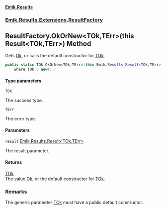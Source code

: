 #### [Emik.Results](index.md 'index')
### [Emik.Results.Extensions](Emik.Results.Extensions.md 'Emik.Results.Extensions').[ResultFactory](ResultFactory.md 'Emik.Results.Extensions.ResultFactory')

## ResultFactory.OkOrNew<TOk,TErr>(this Result<TOk,TErr>) Method

Gets [Ok](Result_TOk,TErr_.Ok().md 'Emik.Results.Result<TOk,TErr>.Ok'), or calls the default constructor for [TOk](ResultFactory.OkOrNew(Result).md#Emik.Results.Extensions.ResultFactory.OkOrNew_TOk,TErr_(thisEmik.Results.Result_TOk,TErr_).TOk 'Emik.Results.Extensions.ResultFactory.OkOrNew<TOk,TErr>(this Emik.Results.Result<TOk,TErr>).TOk').

```csharp
public static TOk OkOrNew<TOk,TErr>(this Emik.Results.Result<TOk,TErr> result)
    where TOk : new();
```
#### Type parameters

<a name='Emik.Results.Extensions.ResultFactory.OkOrNew_TOk,TErr_(thisEmik.Results.Result_TOk,TErr_).TOk'></a>

`TOk`

The success type.

<a name='Emik.Results.Extensions.ResultFactory.OkOrNew_TOk,TErr_(thisEmik.Results.Result_TOk,TErr_).TErr'></a>

`TErr`

The error type.
#### Parameters

<a name='Emik.Results.Extensions.ResultFactory.OkOrNew_TOk,TErr_(thisEmik.Results.Result_TOk,TErr_).result'></a>

`result` [Emik.Results.Result&lt;](Result_TOk,TErr_.md 'Emik.Results.Result<TOk,TErr>')[TOk](ResultFactory.OkOrNew(Result).md#Emik.Results.Extensions.ResultFactory.OkOrNew_TOk,TErr_(thisEmik.Results.Result_TOk,TErr_).TOk 'Emik.Results.Extensions.ResultFactory.OkOrNew<TOk,TErr>(this Emik.Results.Result<TOk,TErr>).TOk')[,](Result_TOk,TErr_.md 'Emik.Results.Result<TOk,TErr>')[TErr](ResultFactory.OkOrNew(Result).md#Emik.Results.Extensions.ResultFactory.OkOrNew_TOk,TErr_(thisEmik.Results.Result_TOk,TErr_).TErr 'Emik.Results.Extensions.ResultFactory.OkOrNew<TOk,TErr>(this Emik.Results.Result<TOk,TErr>).TErr')[&gt;](Result_TOk,TErr_.md 'Emik.Results.Result<TOk,TErr>')

The result parameter.

#### Returns
[TOk](ResultFactory.OkOrNew(Result).md#Emik.Results.Extensions.ResultFactory.OkOrNew_TOk,TErr_(thisEmik.Results.Result_TOk,TErr_).TOk 'Emik.Results.Extensions.ResultFactory.OkOrNew<TOk,TErr>(this Emik.Results.Result<TOk,TErr>).TOk')  
The value [Ok](Result_TOk,TErr_.Ok().md 'Emik.Results.Result<TOk,TErr>.Ok'), or the default constructor for [TOk](ResultFactory.OkOrNew(Result).md#Emik.Results.Extensions.ResultFactory.OkOrNew_TOk,TErr_(thisEmik.Results.Result_TOk,TErr_).TOk 'Emik.Results.Extensions.ResultFactory.OkOrNew<TOk,TErr>(this Emik.Results.Result<TOk,TErr>).TOk').

### Remarks
  
The generic parameter [TOk](ResultFactory.OkOrNew(Result).md#Emik.Results.Extensions.ResultFactory.OkOrNew_TOk,TErr_(thisEmik.Results.Result_TOk,TErr_).TOk 'Emik.Results.Extensions.ResultFactory.OkOrNew<TOk,TErr>(this Emik.Results.Result<TOk,TErr>).TOk') must have a public default constructor.